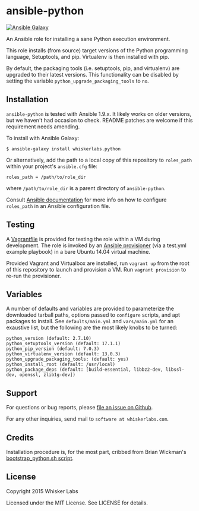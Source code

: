 # ansible-python

[![Ansible Galaxy](http://img.shields.io/badge/galaxy-whiskerlabs.python-660198.svg)](https://galaxy.ansible.com/list#/roles/4007)

An Ansible role for installing a sane Python execution environment.

This role installs (from source) target versions of the Python programming language,
Setuptools, and pip. Virtualenv is then installed with pip.

By default, the packaging tools (i.e. setuptools, pip, and virtualenv)
are upgraded to their latest versions. This functionality can be
disabled by setting the variable `python_upgrade_packaging_tools` to
`no`.

## Installation

`ansible-python` is tested with Ansible 1.9.x. It likely works on older
versions, but we haven't had occasion to check. README patches are
welcome if this requirement needs amending.

To install with Ansible Galaxy:

    $ ansible-galaxy install whiskerlabs.python

Or alternatively, add the path to a local copy of this repository to
`roles_path` within your project's `ansible.cfg` file:

    roles_path = /path/to/role_dir

where `/path/to/role_dir` is a parent directory of `ansible-python`.

Consult
[Ansible documentation](http://docs.ansible.com/intro_configuration.html)
for more info on how to configure `roles_path` in an Ansible
configuration file.

## Testing

A [Vagrantfile](http://docs.vagrantup.com/v2/vagrantfile/index.html)
is provided for testing the role within a VM during development. The
role is invoked by an
[Ansible provisioner](https://docs.vagrantup.com/v2/provisioning/ansible.html)
(via a test.yml example playbook) in a bare Ubuntu 14.04 virtual
machine.

Provided Vagrant and Virtualbox are installed, run `vagrant up` from
the root of this repository to launch and provision a VM. Run `vagrant
provision` to re-run the provisioner.

## Variables

A number of defaults and variables are provided to parameterize the
downloaded tarball paths, options passed to `configure` scripts, and
apt packages to install. See `defaults/main.yml` and `vars/main.yml`
for an exaustive list, but the following are the most likely knobs to
be turned:

    python_version (default: 2.7.10)
    python_setuptools_version (default: 17.1.1)
    python_pip_version (default: 7.0.3)
    python_virtualenv_version (default: 13.0.3)
    python_upgrade_packaging_tools: (default: yes)
    python_install_root (default: /usr/local)
    python_package_deps (default: [build-essential, libbz2-dev, libssl-dev, openssl, zlib1g-dev])

## Support

For questions or bug reports, please
[file an issue on Github](https://github.com/whiskerlabs/ansible-python/issues).

For any other inquiries, send mail to `software at whiskerlabs.com`.

## Credits

Installation procedure is, for the most part, cribbed from Brian
Wickman's
[bootstrap_python.sh script](https://github.com/wickman/python-bootstrap/).

## License

Copyright 2015 Whisker Labs

Licensed under the MIT License. See LICENSE for details.
